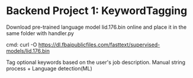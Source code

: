 # Backend Project 1: KeywordTagging
Download pre-trained language model lid.176.bin online and place it in the same folder with handler.py

cmd: curl -O https://dl.fbaipublicfiles.com/fasttext/supervised-models/lid.176.bin

Tag optional keywords based on the user's job description.
Manual string process + Language detection(ML)
